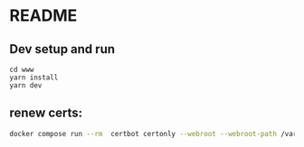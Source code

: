 # README

## Dev setup and run
```
cd www
yarn install
yarn dev
```

## renew certs:
```sh
docker compose run --rm  certbot certonly --webroot --webroot-path /var/www/certbot/ --dry-run -d bets.emmert.hu
```